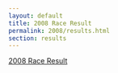 ```yaml
---
layout: default
title: 2008 Race Result
permalink: 2008/results.html
section: results
---
```

[2008 Race Result](/media/results/2008-results.pdf)

